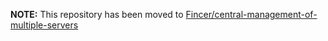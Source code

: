 **NOTE:** This repository has been moved to [Fincer/central-management-of-multiple-servers](https://www.github.com/Fincer/central-management-of-multiple-servers)
